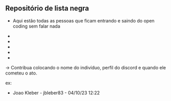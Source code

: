 ## Repositório de lista negra
- Aqui estão todas as pessoas que ficam entrando e saindo do open coding sem falar nada 


-
-
-
-
-

-> Contribua colocando o nome do indivíduo, perfil do discord e quando ele cometeu o ato.

ex:
- Joao Kleber - jbleber83 - 04/10/23 12:22